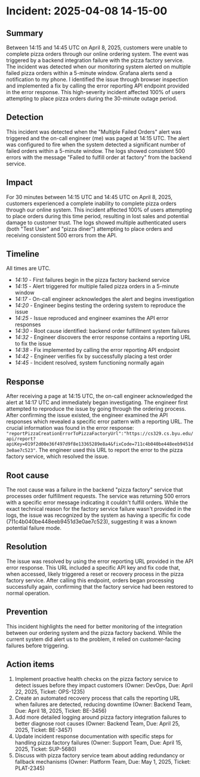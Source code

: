 # Incident: 2025-04-08 14-15-00

## Summary

Between 14:15 and 14:45 UTC on April 8, 2025, customers were unable to complete pizza orders through our online ordering system. The event was triggered by a backend integration failure with the pizza factory service. The incident was detected when our monitoring system alerted on multiple failed pizza orders within a 5-minute window. Grafana alerts send a notification to my phone. I identified the issue through browser inspection and implemented a fix by calling the error reporting API endpoint provided in the error response. This high-severity incident affected 100% of users attempting to place pizza orders during the 30-minute outage period.

## Detection

This incident was detected when the "Multiple Failed Orders" alert was triggered and the on-call engineer (me) was paged at 14:15 UTC. The alert was configured to fire when the system detected a significant number of failed orders within a 5-minute window. The logs showed consistent 500 errors with the message "Failed to fulfill order at factory" from the backend service.

## Impact

For 30 minutes between 14:15 UTC and 14:45 UTC on April 8, 2025, customers experienced a complete inability to complete pizza orders through our online system. This incident affected 100% of users attempting to place orders during this time period, resulting in lost sales and potential damage to customer trust. The logs showed multiple authenticated users (both "Test User" and "pizza diner") attempting to place orders and receiving consistent 500 errors from the API.

## Timeline

All times are UTC.

- _14:10_ - First failures begin in the pizza factory backend service
- _14:15_ - Alert triggered for multiple failed pizza orders in a 5-minute window
- _14:17_ - On-call engineer acknowledges the alert and begins investigation
- _14:20_ - Engineer begins testing the ordering system to reproduce the issue
- _14:25_ - Issue reproduced and engineer examines the API error responses
- _14:30_ - Root cause identified: backend order fulfillment system failures
- _14:32_ - Engineer discovers the error response contains a reporting URL to fix the issue
- _14:38_ - Fix implemented by calling the error reporting API endpoint
- _14:42_ - Engineer verifies fix by successfully placing a test order
- _14:45_ - Incident resolved, system functioning normally again

## Response

After receiving a page at 14:15 UTC, the on-call engineer acknowledged the alert at 14:17 UTC and immediately began investigating. The engineer first attempted to reproduce the issue by going through the ordering process. After confirming the issue existed, the engineer examined the API responses which revealed a specific error pattern with a reporting URL. The crucial information was found in the error response: `"reportPizzaCreationErrorToPizzaFactoryUrl":"https://cs329.cs.byu.edu/api/report?apiKey=019f2d00e36f497d9f8e13365289e8a4&fixCode=711c4b040be448eeb9451d3e0ae7c523"`. The engineer used this URL to report the error to the pizza factory service, which resolved the issue.

## Root cause

The root cause was a failure in the backend "pizza factory" service that processes order fulfillment requests. The service was returning 500 errors with a specific error message indicating it couldn't fulfill orders. While the exact technical reason for the factory service failure wasn't provided in the logs, the issue was recognized by the system as having a specific fix code (711c4b040be448eeb9451d3e0ae7c523), suggesting it was a known potential failure mode.

## Resolution

The issue was resolved by using the error reporting URL provided in the API error response. This URL included a specific API key and fix code that, when accessed, likely triggered a reset or recovery process in the pizza factory service. After calling this endpoint, orders began processing successfully again, confirming that the factory service had been restored to normal operation.

## Prevention

This incident highlights the need for better monitoring of the integration between our ordering system and the pizza factory backend. While the current system did alert us to the problem, it relied on customer-facing failures before triggering.

## Action items

1. Implement proactive health checks on the pizza factory service to detect issues before they impact customers (Owner: DevOps, Due: April 22, 2025, Ticket: OPS-1235)
2. Create an automated recovery process that calls the reporting URL when failures are detected, reducing downtime (Owner: Backend Team, Due: April 18, 2025, Ticket: BE-3456)
3. Add more detailed logging around pizza factory integration failures to better diagnose root causes (Owner: Backend Team, Due: April 25, 2025, Ticket: BE-3457)
4. Update incident response documentation with specific steps for handling pizza factory failures (Owner: Support Team, Due: April 15, 2025, Ticket: SUP-5680)
5. Discuss with pizza factory service team about adding redundancy or fallback mechanisms (Owner: Platform Team, Due: May 1, 2025, Ticket: PLAT-2345)